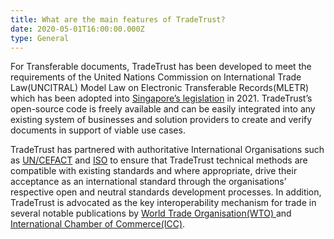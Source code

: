 ```yaml
---
title: What are the main features of TradeTrust?
date: 2020-05-01T16:00:00.000Z
type: General
---
```

For Transferable documents, TradeTrust has been developed to meet the requirements of the United Nations Commission on International Trade Law(UNCITRAL) Model Law on Electronic Transferable Records(MLETR) which has been adopted into [Singapore’s legislation](https://www.imda.gov.sg/Content-and-News/Press-Releases-and-Speeches/Press-Releases/2021/Electronic-Transactions-Act-Amended-To-Facilitate-Electronic-Transactions-Providing-Convenience-And-Strengthening-Singapores-Trade-Competitiveness) in 2021. TradeTrust’s open-source code is freely available and can be easily integrated into any existing system of businesses and solution providers to create and verify documents in support of viable use cases. 

TradeTrust has partnered with authoritative International Organisations such as [UN/CEFACT](https://unece.org/sites/default/files/2022-06/010_Verifiable-Credentials-CBT.pdf) and [ISO](https://www.singaporestandardseshop.sg/Product/SSPdtDetail/c0a50e27-fc18-bba7-b34e-3a073d8558b6) to ensure that TradeTrust technical methods are compatible with existing standards and where appropriate, drive their acceptance as an international standard through the organisations’ respective open and neutral standards development processes. In addition, TradeTrust is advocated as the key interoperability mechanism for trade in several notable publications by [World Trade Organisation(WTO) ](https://www.wto.org/english/res_e/publications_e/tradtechpolicyharddigit0422_e.htm)and [International Chamber of Commerce(ICC)](https://iccwbo.org/publication/standards-toolkit-for-cross-border-paperless-trade).